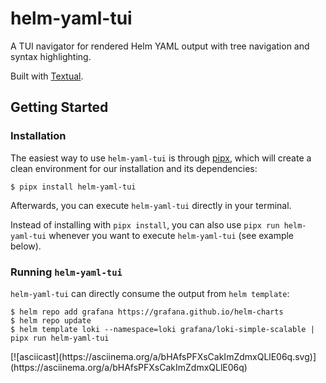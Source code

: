 # helm-yaml-tui

A TUI navigator for rendered Helm YAML output with tree navigation and syntax highlighting.

Built with [Textual](https://github.com/Textualize/textual).

## Getting Started

### Installation

The easiest way to use `helm-yaml-tui` is through [pipx](https://pypa.github.io/pipx/),
which will create a clean environment for our installation and its dependencies:

```
$ pipx install helm-yaml-tui
```

Afterwards, you can execute `helm-yaml-tui` directly in your terminal.

Instead of installing with `pipx install`, you can also use `pipx run helm-yaml-tui`
whenever you want to execute `helm-yaml-tui` (see example below).

### Running `helm-yaml-tui`

`helm-yaml-tui` can directly consume the output from `helm template`:

```
$ helm repo add grafana https://grafana.github.io/helm-charts
$ helm repo update
$ helm template loki --namespace=loki grafana/loki-simple-scalable | pipx run helm-yaml-tui
```

<script id="asciicast-bHAfsPFXsCakImZdmxQLlE06q" src="https://asciinema.org/a/bHAfsPFXsCakImZdmxQLlE06q.js" async></script>
<noscript>
[![asciicast](https://asciinema.org/a/bHAfsPFXsCakImZdmxQLlE06q.svg)](https://asciinema.org/a/bHAfsPFXsCakImZdmxQLlE06q)
</noscript>
